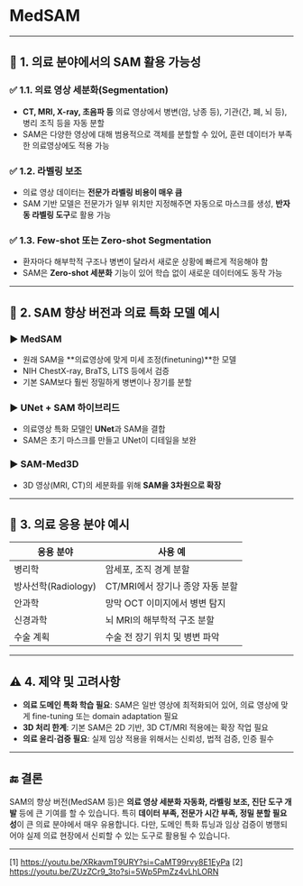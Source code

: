 # MedSAM

---

## 🔬 1. **의료 분야에서의 SAM 활용 가능성**

### ✅ **1.1. 의료 영상 세분화(Segmentation)**

* **CT, MRI, X-ray, 초음파 등** 의료 영상에서 병변(암, 낭종 등), 기관(간, 폐, 뇌 등), 병리 조직 등을 자동 분할
* SAM은 다양한 영상에 대해 범용적으로 객체를 분할할 수 있어, 훈련 데이터가 부족한 의료영상에도 적용 가능

### ✅ **1.2. 라벨링 보조**

* 의료 영상 데이터는 **전문가 라벨링 비용이 매우 큼**
* SAM 기반 모델은 전문가가 일부 위치만 지정해주면 자동으로 마스크를 생성, **반자동 라벨링 도구**로 활용 가능

### ✅ **1.3. Few-shot 또는 Zero-shot Segmentation**

* 환자마다 해부학적 구조나 병변이 달라서 새로운 상황에 빠르게 적응해야 함
* SAM은 **Zero-shot 세분화** 기능이 있어 학습 없이 새로운 데이터에도 동작 가능

---

## 🚀 2. **SAM 향상 버전과 의료 특화 모델 예시**

### ▶️ **MedSAM**

* 원래 SAM을 \*\*의료영상에 맞게 미세 조정(finetuning)\*\*한 모델
* NIH ChestX-ray, BraTS, LiTS 등에서 검증
* 기본 SAM보다 훨씬 정밀하게 병변이나 장기를 분할

### ▶️ **UNet + SAM 하이브리드**

* 의료영상 특화 모델인 **UNet**과 SAM을 결합
* SAM은 초기 마스크를 만들고 UNet이 디테일을 보완

### ▶️ **SAM-Med3D**

* 3D 영상(MRI, CT)의 세분화를 위해 **SAM을 3차원으로 확장**

---

## 🧠 3. **의료 응용 분야 예시**

| 응용 분야           | 사용 예                  |
| --------------- | --------------------- |
| 병리학             | 암세포, 조직 경계 분할         |
| 방사선학(Radiology) | CT/MRI에서 장기나 종양 자동 분할 |
| 안과학             | 망막 OCT 이미지에서 병변 탐지    |
| 신경과학            | 뇌 MRI의 해부학적 구조 분할     |
| 수술 계획           | 수술 전 장기 위치 및 병변 파악    |

---

## ⚠️ 4. **제약 및 고려사항**

* **의료 도메인 특화 학습 필요**: SAM은 일반 영상에 최적화되어 있어, 의료 영상에 맞게 fine-tuning 또는 domain adaptation 필요
* **3D 처리 한계**: 기본 SAM은 2D 기반, 3D CT/MRI 적용에는 확장 작업 필요
* **의료 윤리·검증 필요**: 실제 임상 적용을 위해서는 신뢰성, 법적 검증, 인증 필수

---

## 🔚 결론

SAM의 향상 버전(MedSAM 등)은 **의료 영상 세분화 자동화, 라벨링 보조, 진단 도구 개발** 등에 큰 기여를 할 수 있습니다. 특히 **데이터 부족, 전문가 시간 부족, 정밀 분할 필요성**이 큰 의료 분야에서 매우 유용합니다. 다만, 도메인 특화 튜닝과 임상 검증이 병행되어야 실제 의료 현장에서 신뢰할 수 있는 도구로 활용될 수 있습니다.

---

[1] https://youtu.be/XRkavmT9URY?si=CaMT99rvy8E1EyPa 
[2] https://youtu.be/ZUzZCr9_3to?si=5Wp5PmZz4vLhLORN
